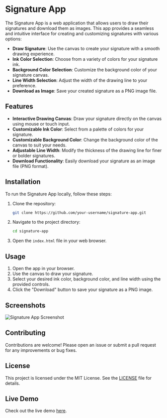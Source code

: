 # Signature App


The Signature App is a web application that allows users to draw their signatures and download them as images. This app provides a seamless and intuitive interface for creating and customizing signatures with various options:

- **Draw Signature**: Use the canvas to create your signature with a smooth drawing experience.
- **Ink Color Selection**: Choose from a variety of colors for your signature ink.
- **Background Color Selection**: Customize the background color of your signature canvas.
- **Line Width Selection**: Adjust the width of the drawing line to your preference.
- **Download as Image**: Save your created signature as a PNG image file.

## Features

- **Interactive Drawing Canvas**: Draw your signature directly on the canvas using mouse or touch input.
- **Customizable Ink Color**: Select from a palette of colors for your signature.
- **Customizable Background Color**: Change the background color of the canvas to suit your needs.
- **Adjustable Line Width**: Modify the thickness of the drawing line for finer or bolder signatures.
- **Download Functionality**: Easily download your signature as an image file (PNG format).

## Installation

To run the Signature App locally, follow these steps:

1. Clone the repository:
   ```bash
   git clone https://github.com/your-username/signature-app.git
   ```
2. Navigate to the project directory:
   ```bash
   cd signature-app
   ```
3. Open the `index.html` file in your web browser.

## Usage

1. Open the app in your browser.
2. Use the canvas to draw your signature.
3. Select your desired ink color, background color, and line width using the provided controls.
4. Click the "Download" button to save your signature as a PNG image.

## Screenshots

![Signature App Screenshot](path-to-screenshot.png)

## Contributing

Contributions are welcome! Please open an issue or submit a pull request for any improvements or bug fixes.

## License

This project is licensed under the MIT License. See the [LICENSE](LICENSE) file for details.

## Live Demo

Check out the live demo [here](https://your-username.github.io/signature-app/).
